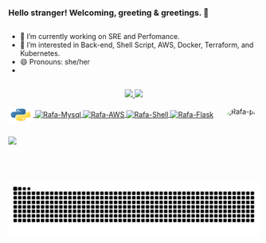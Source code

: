 ### Hello stranger! Welcoming, greeting & greetings. 👋

##

- 🔭 I’m currently working on SRE and Perfomance.
- 🌱 I’m interested in Back-end, Shell Script, AWS, Docker, Terraform, and Kubernetes.
- 😄 Pronouns: she/her
- 
##

<div align="center">
  <a href="https://github.com/silmarasilva">
  <img height="180em" src="https://github-readme-stats.vercel.app/api?username=silmarasilva&show_icons=true&theme=dracula&include_all_commits=true&count_private=true"/>
  <img height="180em" src="https://github-readme-stats.vercel.app/api/top-langs/?username=silmarasilva&layout=compact&langs_count=7&theme=dracula"/>
</div>
<div style="display: inline_block"><br>
  <img align="center" alt="Rafa-Python" height="30" width="50" src="https://raw.githubusercontent.com/devicons/devicon/master/icons/python/python-original.svg">
  <img align="center" alt="Rafa-Mysql" height="30" width="50" 
src="https://img.shields.io/badge/MySQL-00000F?style=for-the-badge&logo=mysql&logoColor=white.svg">
  <img align="center" alt="Rafa-AWS" height="30" width="50" 
src="https://img.shields.io/badge/Amazon_AWS-232F3E?style=for-the-badge&logo=amazon-aws&logoColor=white.svg">
  <img align="center" alt="Rafa-Shell" height="30" width="50" 
src="https://img.shields.io/badge/Shell_Script-121011?style=for-the-badge&logo=gnu-bash&logoColor=white.svg">
    <img align="center" alt="Rafa-Flask" height="30" width="50"
src="https://img.shields.io/badge/Flask-000000?style=for-the-badge&logo=flask&logoColor=white.svg">
  <img align="right" alt="Rafa-pic" height="150" style="border-radius:50px;" src="https://sadanduseless.b-cdn.net/wp-content/uploads/2018/03/painting1.jpg">
</div>
  
  ##
  
 <div>
   
  <a href="https://www.linkedin.com/in/silmara-eliza-de-paula-silva-564814141" target="_blank"><img src="https://img.shields.io/badge/-LinkedIn-%230077B5?style=for-the-badge&logo=linkedin&logoColor=white" target="_blank">
  </a> 
 
 ![Snake animation](https://github.com/silmarasilva/silmarasilva/blob/output/github-contribution-grid-snake.svg)
 
</div>

